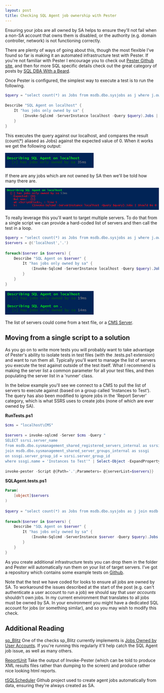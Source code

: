 ```yaml
---
layout: post
title: Checking SQL Agent job ownership with Pester
---
```


Ensuring your jobs are all owned by SA helps to ensure they'll not fail when a non-SA account that owns them is disabled, or the authority (e.g. domain controller, network) is not functioning correctly.

There are plenty of ways of going about this, though the most flexible I've found so far is making it an automated infrastructure test with Pester.  If you're not familiar with Pester I encourage you to check out [Pester Github site](https://github.com/pester/Pester), and then for more SQL specific details check out the great category of posts by [SQL DBA With a Beard](https://sqldbawithabeard.com/tag/pester/).
<!--more-->
Once Pester is configured, the simplest way to execute a test is to run the following.

```powershell
$query = "select count(*) as Jobs from msdb.dbo.sysjobs as j where j.owner_sid <> 0x01"

Describe "SQL Agent on localhost" {
    It "has jobs only owned by sa" {
        (Invoke-Sqlcmd -ServerInstance localhost -Query $query).Jobs | Should Be 0
    }
}
```

This executes the query against our localhost, and compares the result (count(*) aliased as Jobs) against the expected value of 0.  When it works we get the following output:

![Successful Pester test](/assets/2017-04-22/PesterSuccess.png)

If there are any jobs which are not owned by SA then we'll be told how many there are.

![Failed Pester test](/assets/2017-04-22/PesterFailure.png)

To really leverage this you'll want to target multiple servers.  To do that from a single script we can provide a hard-coded list of servers and then call the test in a loop.

```powershell
$query = "select count(*) as Jobs from msdb.dbo.sysjobs as j where j.owner_sid <> 0x01"
$servers = @('localhost','.')

foreach($server in $servers) {
    Describe "SQL Agent on $server" {
        It "has jobs only owned by sa" {
            (Invoke-Sqlcmd -ServerInstance localhost -Query $query).Jobs | Should Be 0
        }
    }
}
```

![Multiple Pester tests](/assets/2017-04-22/PesterMultipleSuccess.png)

The list of servers could come from a text file, or a [CMS Server](https://docs.microsoft.com/en-us/sql/relational-databases/administer-multiple-servers-using-central-management-servers).

## Moving from a single script to a solution

As you go on to write more tests you will probably want to take advantage of Pester's ability to isolate tests in test files (with the .tests.ps1 extension) and want to run them all.  Typically you'll want to manage the list of servers you execute the test against outside of the test itself.  What I recommend is making the server list a common parameter for all your test files, and then populating the server list in a 'runner' class.

In the below example you'll see we connect to a CMS to pull the list of servers to execute against (based on a group called 'Instances to Test').  The query has also been modified to ignore jobs in the 'Report Server' category, which is what SSRS uses to create jobs (none of which are ever owned by SA).

**RunTests.ps1**
```powershell
$cms = "localhost\CMS"
 
$servers = invoke-sqlcmd -Server $cms -Query "
SELECT ssrsi.server_name
from msdb.dbo.sysmanagement_shared_registered_servers_internal as ssrsi
join msdb.dbo.sysmanagement_shared_server_groups_internal as sssgi
on sssgi.server_group_id = ssrsi.server_group_id
where sssgi.name = 'Instances to Test'" | Select-Object -ExpandProperty server_name

invoke-pester -Script @{Path='.';Parameters= @{serverList=$servers}}
```

**SQLAgent.tests.ps1**
```powershell
Param(
    [object]$servers
)

$query = "select count(*) as Jobs from msdb.dbo.sysjobs as j join msdb.dbo.syscategories as c on c.category_id = j.category_id where j.owner_sid <> 0x01 and c.Name <> 'Report Server'"

foreach($server in $servers) {
    Describe "SQL Agent on $server" {
        It "has jobs only owned by sa" {
            (Invoke-Sqlcmd -ServerInstance $server -Query $query).Jobs | Should Be 0
        }
    }
}
```

As you create additional infrastructure tests you can drop them in the folder and Pester will automatically run them on your list of target servers.  I've got a repository which contains some example tests on [Github](https://github.com/taddison/SQLInfrastructureTests).

Note that the test we have coded for looks to ensure all jobs are owned by SA.  To workaround the issues described at the start of the post (e.g. can't authenticate a user account to run a job) we should say that *user accounts* shouldn't own jobs.  In my current environment that translates to all jobs must be owned by SA.  In your environment you might have a dedicated SQL account for jobs (or something similar), and so you may wish to modify this check.

## Additional Reading

[sp_Blitz](https://www.brentozar.com/blitz/) One of the checks sp_Blitz currently implements is [Jobs Owned by User Accounts](https://www.brentozar.com/blitz/jobs-owned-by-user-accounts/).  If you're running this regularly it'll help catch the SQL Agent job issue, as well as many others.

[ReportUnit](http://relevantcodes.com/reportunit/) Take the output of Invoke-Pester (which can be told to produce XML results files rather than dumping to the screen) and produce rather nice looking html reports.

[tSQLScheduler](https://github.com/taddison/tsqlScheduler) Github project used to create agent jobs automatically from data, ensuring they're always created as SA.